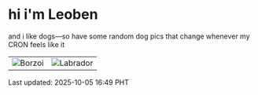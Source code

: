# hi i'm Leoben

and i like dogs—so have some random dog pics that change whenever my CRON feels like it

|  |  |
|--------|----------|
| ![Borzoi](https://random-dog-vercel.vercel.app/api/random-borzoi?v=1759654172) | ![Labrador](https://random-dog-vercel.vercel.app/api/random-labrador?v=1759654172) |

Last updated: 2025-10-05 16:49 PHT
